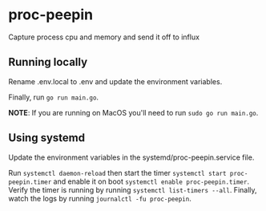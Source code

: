 # proc-peepin
Capture process cpu and memory and send it off to influx

## Running locally
Rename .env.local to .env and update the environment variables.

Finally, run `go run main.go`.

**NOTE**: If you are running on MacOS you'll need to run `sudo go run main.go`.

## Using systemd
Update the environment variables in the systemd/proc-peepin.service file.

Run `systemctl daemon-reload` then start the timer `systemctl start proc-peepin.timer` and enable it on boot `systemctl enable proc-peepin.timer`. Verify the timer is running by running `systemctl list-timers --all`. Finally, watch the logs by running `journalctl -fu proc-peepin`.
